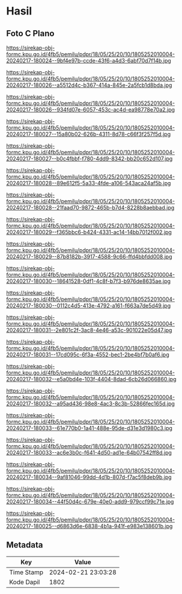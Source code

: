 # Hasil

## Foto C Plano

https://sirekap-obj-formc.kpu.go.id/4fb5/pemilu/pdpr/18/05/25/20/10/1805252010004-20240217-180024--9bf4e97b-ccde-43f6-a4d3-6abf70d7f14b.jpg

https://sirekap-obj-formc.kpu.go.id/4fb5/pemilu/pdpr/18/05/25/20/10/1805252010004-20240217-180026--a5512d4c-b367-414a-845e-2a5fcb1d8bda.jpg

https://sirekap-obj-formc.kpu.go.id/4fb5/pemilu/pdpr/18/05/25/20/10/1805252010004-20240217-180026--934fd07e-6057-453c-ac4d-ea98778e70a2.jpg

https://sirekap-obj-formc.kpu.go.id/4fb5/pemilu/pdpr/18/05/25/20/10/1805252010004-20240217-180027--15a80b02-626b-4311-8d78-c66f3f257f5d.jpg

https://sirekap-obj-formc.kpu.go.id/4fb5/pemilu/pdpr/18/05/25/20/10/1805252010004-20240217-180027--b0c4fbbf-f780-4dd9-8342-bb20c652d107.jpg

https://sirekap-obj-formc.kpu.go.id/4fb5/pemilu/pdpr/18/05/25/20/10/1805252010004-20240217-180028--89e612f5-5a33-4fde-a106-543aca24af5b.jpg

https://sirekap-obj-formc.kpu.go.id/4fb5/pemilu/pdpr/18/05/25/20/10/1805252010004-20240217-180028--21faad70-9872-465b-b7d4-8228b8aebbad.jpg

https://sirekap-obj-formc.kpu.go.id/4fb5/pemilu/pdpr/18/05/25/20/10/1805252010004-20240217-180029--f365bbc6-b424-4331-ac14-14bb7012f002.jpg

https://sirekap-obj-formc.kpu.go.id/4fb5/pemilu/pdpr/18/05/25/20/10/1805252010004-20240217-180029--87b8182b-3917-4588-9c66-ffd4bbfdd008.jpg

https://sirekap-obj-formc.kpu.go.id/4fb5/pemilu/pdpr/18/05/25/20/10/1805252010004-20240217-180030--18641528-0df1-4c8f-b7f3-b976de8635ae.jpg

https://sirekap-obj-formc.kpu.go.id/4fb5/pemilu/pdpr/18/05/25/20/10/1805252010004-20240217-180030--0112c4d5-413e-4792-a161-f663a7de5d49.jpg

https://sirekap-obj-formc.kpu.go.id/4fb5/pemilu/pdpr/18/05/25/20/10/1805252010004-20240217-180031--2e801c2f-3ac8-4e46-a53c-901022e05d47.jpg

https://sirekap-obj-formc.kpu.go.id/4fb5/pemilu/pdpr/18/05/25/20/10/1805252010004-20240217-180031--17cd095c-6f3a-4552-bec1-2be4bf7b0af6.jpg

https://sirekap-obj-formc.kpu.go.id/4fb5/pemilu/pdpr/18/05/25/20/10/1805252010004-20240217-180032--e5a0bd4e-103f-4404-8dad-6cb26d066860.jpg

https://sirekap-obj-formc.kpu.go.id/4fb5/pemilu/pdpr/18/05/25/20/10/1805252010004-20240217-180032--a95ad436-98e8-4ac3-8c3b-52866fec165d.jpg

https://sirekap-obj-formc.kpu.go.id/4fb5/pemilu/pdpr/18/05/25/20/10/1805252010004-20240217-180033--61e770b0-1a41-488e-95de-d31e3d1980c3.jpg

https://sirekap-obj-formc.kpu.go.id/4fb5/pemilu/pdpr/18/05/25/20/10/1805252010004-20240217-180033--ac6e3b0c-f641-4d50-ad1e-64b07542ff8d.jpg

https://sirekap-obj-formc.kpu.go.id/4fb5/pemilu/pdpr/18/05/25/20/10/1805252010004-20240217-180034--9af81046-99dd-4d1b-807d-f7ac5f8deb9b.jpg

https://sirekap-obj-formc.kpu.go.id/4fb5/pemilu/pdpr/18/05/25/20/10/1805252010004-20240217-180034--44f50d4c-679e-40e0-add9-979ccf99c71e.jpg

https://sirekap-obj-formc.kpu.go.id/4fb5/pemilu/pdpr/18/05/25/20/10/1805252010004-20240217-180025--d6863d6e-6838-4b1a-941f-e983e138601b.jpg


## Metadata

| Key        | Value               |
| ---------- | ------------------- |
| Time Stamp | 2024-02-21 23:03:28 |
| Kode Dapil | 1802                |



